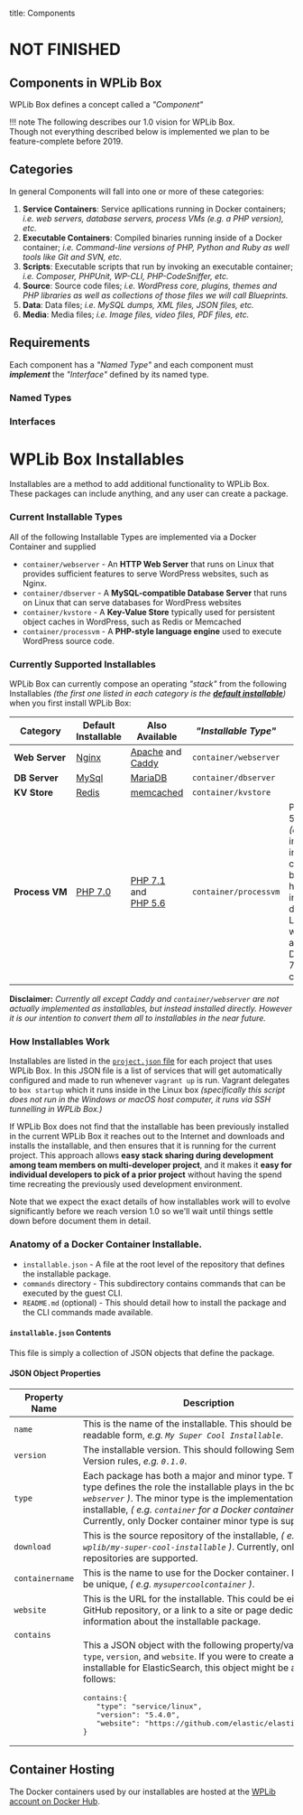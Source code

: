 title: Components

# NOT FINISHED
## Components in WPLib Box 

WPLib Box defines a concept called a _"Component"_ 

!!! note 
    The following describes our 1.0 vision for WPLib Box.<br>
    Though not everything described below is implemented we plan to be feature-complete before 2019. 

## Categories

In general Components will fall into one or more of these categories:

1. **Service Containers**: Service apllications running in Docker containers; _i.e. web servers, 
   database servers, process VMs (e.g. a PHP version), etc._
1. **Executable Containers**: Compiled binaries running inside of a Docker container; _i.e. Command-line versions of PHP, Python 
   and Ruby as well tools like Git and SVN, etc._  
1. **Scripts**: Executable scripts that run by invoking an executable container; _i.e. Composer, PHPUnit, WP-CLI, PHP-CodeSniffer, etc._
1. **Source**: Source code files; _i.e. WordPress core, plugins, themes and PHP libraries as well as collections of those files we will call Blueprints._
1. **Data**: Data files; _i.e. MySQL dumps, XML files, JSON files, etc._
1. **Media**: Media files; _i.e. Image files, video files, PDF files, etc._
 

## Requirements

Each component has a _"Named Type"_ and each component must _**implement**_ the _"Interface"_ defined by its named type.

### Named Types

### Interfaces







# WPLib Box Installables

Installables are a method to add additional functionality to WPLib Box. These packages can include anything, and any user can create a package.

### Current Installable Types
All of the following Installable Types are implemented via a Docker Container and supplied 
- `container/webserver` - An **HTTP Web Server** that runs on Linux that provides sufficient features to serve WordPress websites, such as Nginx.
- `container/dbserver` - A **MySQL-compatible Database Server** that runs on Linux that can serve databases for WordPress websites
- `container/kvstore` - A **Key-Value Store** typically used for persistent object caches in WordPress, such as Redis or Memcached
- `container/processvm`  - A **PHP-style language engine** used to execute WordPress source code.

### Currently Supported Installables
WPLib Box can currently compose an operating _"stack"_ from the following Installables _(the first one listed in each category is the [**_default installable_**](/wplib/wplib-box/blob/master/project.json#L2))_ when you first install WPLib Box:

|Category|Default Installable | Also Available  |_"Installable Type"_|Notes|
|--------|--------------------|-----------------|--------------------|-----|
|<nobr>**Web Server**</nobr>|[Nginx](https://nginx.org/en/)|[Apache](https://httpd.apache.org/) and [Caddy](https://caddyserver.com/)|`container/webserver`||
|**DB Server** |[MySql](https://www.mysql.com/products/community/) |[MariaDB](https://mariadb.org/about/)|`container/dbserver`||
|**KV Store**|[Redis](https://redis.io/)|[memcached](https://memcached.org/)|`container/kvstore`||
|**<nobr>Process VM</nobr>**|[PHP 7.0](http://php.net/releases/7_0_0.php)|[<nobr>PHP 7.1</nobr>](http://php.net/releases/7_1_0.php) and [<nobr>PHP 5.6</nobr>](http://php.net/releases/5_6_0.php) |`container/processvm`|PHP 7.0 and 5.6 are _(currently)_ implemented in Docker containers but PHP 7.1 has been installed directly to Linux while we wait for an official Docker PHP 7.1 container.|

**Disclaimer:** _Currently all except Caddy and `container/webserver` are not actually implemented as installables, but instead installed directly. However it is our intention to convert them all to installables in the near future._

### How Installables Work
Installables are listed in the [`project.json` file](/wplib/wplib-box/blob/master/project.json) for each project that uses WPLib Box. In this JSON file is a list of services that will get automatically configured and made to run whenever `vagrant up` is run. Vagrant delegates to `box startup` which it runs inside in the Linux box _(specifically this script does not run in the Windows or macOS host computer, it runs via SSH tunnelling in WPLib Box.)_

If WPLib Box does not find that the installable has been previously installed in the current WPLib Box it reaches out to the Internet and downloads and installs the installable, and then ensures that it is running for the current project. This approach allows **easy stack sharing during development among team members on multi-developer project**, and it makes it **easy for individual developers to pick of a prior project** without having the spend time recreating the previously used development environment.

Note that we expect the exact details of how installables work will to evolve significantly before we reach version 1.0 so we'll wait until things settle down before document them in detail. 

### Anatomy of a Docker Container Installable.
+ `installable.json` - A file at the root level of the repository that defines the installable package.
+ `commands` directory - This subdirectory contains commands that can be executed by the guest CLI.
+ `README.md` (optional) - This should detail how to install the package and the CLI commands made available.

#### `installable.json` Contents
This file is simply a collection of JSON objects that define the package.

#### JSON Object Properties

<table>
<thead>
<tr>
<th>Property Name</th>
<th>Description</th>
</tr>
</thead>
<tbody>
<tr>
<td><code>name</code></td>
<td>This is the name of the installable. This should be in human readable form, <em>e.g. <code>My Super Cool Installable</code></em>.</td>
</tr>
<tr>
<td><code>version</code></td>
<td>The installable version. This should following Semantic Version rules, <em>e.g. <code>0.1.0</code></em>.</td>
</tr>
<tr>
<td><code>type</code></td>
<td>Each package has both a major and minor type. The major type defines the role the installable plays in the box, <em>( e.g. <code>webserver</code> )</em>. The minor type is the implementation of the installable, <em>( e.g. <code>container</code> for a Docker container )</em>. Currently, only Docker container minor type is supported.</td>
</tr>
<tr>
<td><code>download</code></td>
<td>This is the source repository of the installable, <em>( e.g. <code>wplib/my-super-cool-installable</code> )</em>. Currently, only GitHub repositories are supported.</td>
</tr>
<tr>
<td><code>containername</code></td>
<td>This is the name to use for the Docker container. It <strong>MUST</strong> be unique, <em>( e.g. <code>mysupercoolcontainer</code> )</em>.</td>
</tr>
<tr>
<td><code>website</code></td>
<td>This is the URL for the installable. This could be either the GitHub repository, or a link to a site or page dedicated to information about the installable package.</td>
</tr>
<tr>
<td valign="top"><code>contains</code></td>
<td><p>This a JSON object with the following property/value pairs: <code>type</code>, <code>version</code>, and <code>website</code>. If you were to create a installable for ElasticSearch, this object might be as follows:</p> 
<pre>contains:{ 
   "type": "service/linux", 
   "version": "5.4.0", 
   "website": "https://github.com/elastic/elasticsearch" 
}</pre></td></tr>
</tbody>
</table>

## Container Hosting
The Docker containers used by our installables are hosted at the [WPLib account on Docker Hub](https://hub.docker.com/u/wplib/).  


